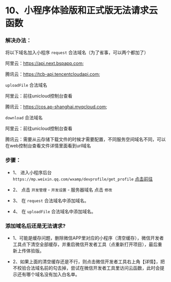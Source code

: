 # 10、小程序体验版和正式版无法请求云函数

### 解决办法：

将以下域名加入小程序 `request` 合法域名（为了省事，可以两个都加了）

阿里云：https://api.next.bspapp.com;

腾讯云：https://tcb-api.tencentcloudapi.com;

`uploadFile` 合法域名

阿里云：前往unicloud控制台查看

腾讯云：https://cos.ap-shanghai.myqcloud.com;

`download` 合法域名

阿里云：前往unicloud控制台查看

腾讯云：需要从云存储下载文件的时候才需要配置，不同服务空间域名不同，可以在web控制台查看文件详情里面看到url域名

### 步骤：

- 1、 进入小程序后台 `https://mp.weixin.qq.com/wxamp/devprofile/get_profile` [点击前往](https://mp.weixin.qq.com/wxamp/devprofile/get_profile)

- 2、 点击 `开发管理` - `开发设置` - 服务器域名 点击 `修改`

- 3、 在 `request` 合法域名中添加域名。

- 4、 在 `uploadFile` 合法域名中添加域名。

### 添加域名后还是无法请求?

- 1、可能是缓存问题，删除微信APP里对应的小程序（清空缓存），微信开发者工具点下清空全部缓存，并重启微信开发者工具（点重新打开项目），最后重新上传体验版。

- 2、如果上面的清空缓存还是不行，则点击微信开发者工具右上角【详情】，把不校验合法域名前的勾去掉，尝试在微信开发者工具里访问云函数，此时会提示还有哪个域名没有加入白名单。